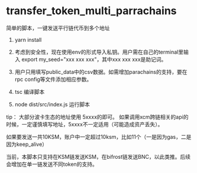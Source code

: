 # transfer_token_multi_parrachains
简单的脚本，一键发送平行链代币到多个地址


1. yarn install

2. 考虑到安全性，现在使用env的形式导入私钥。用户需在自己的terminal里输入 export my_seed="xxx xxx xxx"，其中xxx xxx xxx是助记词。

3. 用户只用填写public_data中的csv数据。如需增加parachains的支持，要在rpc config等文件添加相应参数。

4. tsc   编译脚本

5. node dist/src/index.js  运行脚本


tip：
大部分波卡生态的地址使用 5xxxx的即可。 如果调用xcm跨链相关的api的时候，一定谨慎填写地址，5xxxx不一定适用（可能造成资产丢失）。

如果要发送一共10KSM，账户中一定超过10ksm，比如11个（一是因为gas，二是因为keep_alive）

当前，本脚本只支持在KSM链发送KSM，在bifrost链发送BNC，以此类推。后续会增加在单一链发送不同token的支持。



